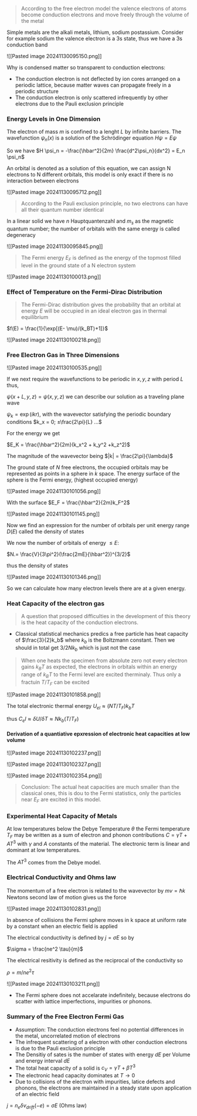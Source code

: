 
> According to the free electron model the valence electrons of atoms become conduction electrons and move freely through the volume of the metal

Simple metals are the alkali metals, lithium, sodium postassium. Consider for example sodium the valence electron is a 3s state, thus we have a 3s conduction band

![[Pasted image 20241130095150.png]]

Why is condensed matter so transparent to conduction electrons:

+ The conduction electron is not deflected by ion cores arranged on a periodic lattice, because matter waves can propagate freely in a periodic structure
+ The conduction electron is only scattered infrequently by other electrons due to the Pauli exclusion principle

### Energy Levels in One Dimension

The electron of mass $m$ is confined to a lenght $L$ by infinite barriers. The wavefunction $\psi_n(x)$ is a solution of the Schrödinger equation $H \psi = E \psi$ 

So we have $H \psi_n = -\frac{\hbar^2}{2m} \frac{d^2\psi_n}{dx^2} = E_n \psi_n$

An orbital is denoted as a solution of this equation, we can assign N electrons to N different orbitals, this model is only exact if there is no interaction between electrons

![[Pasted image 20241130095712.png]]

> According to the Pauli exclusion principle, no two electrons can have all their quantum number identical

In a linear solid we have $n$ Hauptquantenzahl and $m_s$ as the magnetic quantum number; the number of orbitals with the same energy is called degeneracy

![[Pasted image 20241130095845.png]]

> The Fermi energy $E_F$ is defined as the energy of the topmost filled level in the ground state of a N electron system

![[Pasted image 20241130100013.png]]

### Effect of Temperature on the Fermi-Dirac Distribution 

> The Fermi-Dirac distribution gives the probability that an orbital at energy $E$ will be occupied in an ideal electron gas in thermal equilibrium

$f(E) = \frac{1}{\exp[(E- \mu)/(k_BT)+1]}$ 

![[Pasted image 20241130100218.png]]

### Free Electron Gas in Three Dimensions

![[Pasted image 20241130100535.png]]

If we next require the wavefunctions to be periodic in $x,y,z$ with period $L$ thus,

$\psi(x + L, y,z) = \psi(x,y,z)$ we can describe our solution as a traveling plane wave

$\psi_k = \exp(ikr)$, with the wavevector satisfying the periodic boundary conditions $k_x = 0; ±\frac{2\pi}{L} ...$ 

For the energy we get

$E_K = \frac{\hbar^2}{2m}(k_x^2 + k_y^2 +k_z^2)$ 

The magnitude of the wavevector being $|k| = \frac{2\pi}{\lambda}$ 

The ground state of $N$ free electrons, the occupied orbitals may be represented as points in a sphere in $k$ space. The energy surface of the sphere is the Fermi energy, (highest occupied energy)

![[Pasted image 20241130101056.png]]

With the surface $E_F = \frac{\hbar^2}{2m}k_F^2$ 


![[Pasted image 20241130101145.png]]


Now we find an expression for the number of orbitals per unit energy range $D(E)$ called the density of states

We now the number of orbitals of energy $\leq E$:

$N.= \frac{V}{3\pi^2}(\frac{2mE}{\hbar^2})^{3/2}$ 

thus the density of states

![[Pasted image 20241130101346.png]]

So we can calculate how many electron levels there are at a given energy.

### Heat Capacity of the electron gas

> A question that proposed difficulties in the development of this theory is the heat capacity of the conduction electrons.

+ Classical statistical mechanics predics a free particle has heat capacity of $\frac{3}{2}k_b$ where $k_b$ is the Boltzmann constant. Then we should in total get $3/2 Nk_b$ which is just not the case

> When one heats the specimen from absolute zero not every electron gains $k_BT$ as expected, the electrons in orbitals within an energy range of $k_BT$ to the Fermi level are excited therminaly. Thus only a fractuin $T/T_F$ can be excited

![[Pasted image 20241130101858.png]]

The total electronic thermal energy $U_{el} \approx (NT/T_F)k_bT$ 

thus $C_el \approx \delta U / \delta T \approx  N k_b (T/T_F)$ 

#### Derivation of a quantiative epxression of electronic heat capacities at low volume

![[Pasted image 20241130102237.png]]

![[Pasted image 20241130102327.png]]

![[Pasted image 20241130102354.png]]


> Conclusion: The actual heat capacities are much smaller than the classical ones, this is dou to the Fermi statistics, only the particles near $E_F$ are excited in this model.

### Experimental Heat Capacity of Metals

At low temperatures below the Debye Temperature $\theta$ the Fermi temperature $T_F$ may be written as a sum of electron and phonon contributions $C = \gamma T + AT^3$ with $\gamma$ and $A$ constants of the material. The electronic term is linear and dominant at low temperatures.

The $AT^3$ comes from the Debye model.

### Electrical Conductivity and Ohms law

The momentum of a free electron is related to the wavevector by $mv = \hbar k$ Newtons second law of motion gives us the force

![[Pasted image 20241130102831.png]]

In absence of collisions the Fermi sphere moves in k space at uniform rate by a constant when an electric field is applied

The electrical conductivity is defined by $j = \sigma E$ so by 

$\sigma = \frac{ne^2 \tau}{m}$ 

The electrical resitivity is defined as the reciprocal of the conductivity so

$\rho = m/ne^2 \tau$


![[Pasted image 20241130103211.png]]

+ The Fermi sphere does not accelarate indefinitely, because electrons do scatter with lattice imperfections, impurities or phonons.

### Summary of the Free Electron Fermi Gas

+ Assumption: The conduction electrons feel no potential differences in the metal, uncorrelated motion of electrons
+ The infrequent scattering of a electron with other conduction electrons is due to the Pauli exclusion principle
+ The Densitiy of sates is the number of states with energy $dE$ per Volume and energy interval $dE$
+ The total heat capacity of a solid is $c_V = \gamma T + \beta T^3$ 
+ The electronic head capacity dominates at $T \to 0$
+ Due to collisions of the electron with impurities, latice defects and phonons, the electrons are maintained in a steady state upon application of an electric field

$j = n_e \delta v_{drift}(-e) = \sigma E$ (Ohms law)
